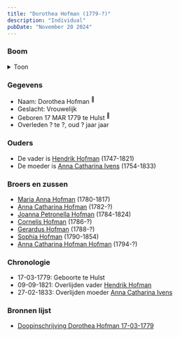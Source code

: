 ```yaml
---
title: "Dorothea Hofman (1779-?)"
description: "Individual"
pubDate: "November 20 2024"
---
```


### Boom
<details><summary>Toon</summary>

![test](https://www.plantuml.com/plantuml/svg/bP9BIyD04CVl-oa6FNWIcgObRIcjVIHKGIdMUzaaOxDcinjsjagHVdUdBriG56_3pFndVlEu8o-TNrTQKAbCBPsi89LPkN9sRVA9rTQ1Tz8GXz1uKQWS8LCkqtYmiQhz1YgiKdHqS957XzPlQXGNLJCjYU1J0C3OkXpTIw6oqY1Hlrz9PGO32CLMY1kOxrkHE2YkPcXofqgOsTTAcYkG1FUDHgCT0Lp7OT9EnbpryrMXphVGxwKotInJwxt6tW22g1MnqdWqYWWlygXSQxsK9bzcpXAbbb5Oq8L5F8UWqmmkPTiJpCWO2HFf2-aKM_VlQEYCr66aP1o7SVWBKXZ0m-Y9oTgjVv4r8qZYCQE58IoyhMjELs_bcQtV-y0yLsQrIsx0D9vmawYpnqiOZqUwrcfL-0rgRJyOSIkEcxozFMQ8unndnr79ZdseAqxjfjPPNw3ySPWkV5_qxsq44JoEddUWNPYjDVc_5p64uUvHxlWl-76_0000)
</details>

### Gegevens
- Naam: Dorothea Hofman <sup><a href="../s00077/" style="text-decoration:none" title="Doopinschrijving Dorothea Hofman 17-03-1779">:link:</a></sup>
- Geslacht: Vrouwelijk
- Geboren 17 MAR 1779 te Hulst <sup><a href="../s00077/" style="text-decoration:none" title="Doopinschrijving Dorothea Hofman 17-03-1779">:link:</a></sup>
- Overleden ? te ?, oud ? jaar jaar 

### Ouders
- De vader is [Hendrik Hofman](../i00057/) (1747-1821)
- De moeder is [Anna Catharina Ivens](../i00058/) (1754-1833)

### Broers en zussen
- [Maria Anna Hofman](../i00060/) (1780-1817)
- [Anna Catharina Hofman](../i00061/) (1782-?)
- [Joanna Petronella Hofman](../i00063/) (1784-1824)
- [Cornelis Hofman](../i00064/) (1786-?)
- [Gerardus Hofman](../i00065/) (1788-?)
- [Sophia Hofman](../i00066/) (1790-1854)
- [Anna Catharina Hofman Hofman](../i00067/) (1794-?)

### Chronologie
- 17-03-1779: Geboorte te Hulst
- 09-09-1821: Overlijden vader [Hendrik Hofman](../i00057/)
- 27-02-1833: Overlijden moeder [Anna Catharina Ivens](../i00058/)

### Bronnen lijst
- [Doopinschrijving Dorothea Hofman 17-03-1779](../s00077/)